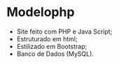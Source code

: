 # Modelophp
- Site feito com PHP e Java Script;
- Estruturado em html;
- Estilizado em Bootstrap;
- Banco de Dados (MySQL).

